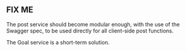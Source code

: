 ## FIX ME

The post service should become modular enough, with the use of the Swagger spec, to be used directly for all client-side post functions.

The Goal service is a short-term solution.